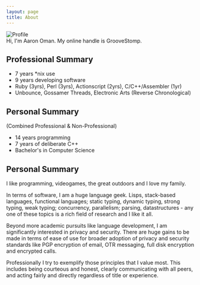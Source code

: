 ```yaml
---
layout: page
title: About
---
```


<img src="{{ site.profile.icon.aaron }}" alt="Profile" class="horizontally-centered" />

<div class="message horizontally-centered">
  Hi, I'm Aaron Oman.  My online handle is GrooveStomp.
</div>

## Professional Summary
- 7 years *nix use
- 9 years developing software
- Ruby (3yrs), Perl (3yrs), Actionscript (2yrs), C/C++/Assembler (1yr)
- Unbounce, Gossamer Threads, Electronic Arts (Reverse Chronological)

## Personal Summary
(Combined Professional & Non-Professional)

- 14 years programming
- 7 years of deliberate C++
- Bachelor's in Computer Science

## Personal Summary
I like programming, videogames, the great outdoors and I love my family.

In terms of software, I am a huge language geek.  Lisps, stack-based languages,
functional languages; static typing, dynamic typing, strong typing, weak typing;
concurrency, parallelism; parsing, datastructures - any one of these topics
is a rich field of research and I like it all.

Beyond more academic pursuits like language development, I am significantly interested
in privacy and security.  There are huge gains to be made in terms of ease of use
for broader adoption of privacy and security standards like PGP encryption of email,
OTR messaging, full disk encryption and encrypted calls.

Professionally I try to exemplify those principles that I value most.  This includes
being courteous and honest, clearly communicating with all peers, and acting fairly and directly
regardless of title or experience.
